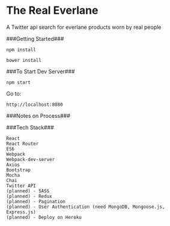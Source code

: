 # The Real Everlane
A Twitter api search for everlane products worn by real people

###Getting Started###

	npm install

    bower install

###To Start Dev Server###

    npm start

Go to:

    http://localhost:8080

###Notes on Process###




###Tech Stack###

    React
    React Router
    ES6
    Webpack
    Webpack-dev-server
    Axios
    Bootstrap
    Mocha
    Chai
    Twitter API
    (planned) - SASS
    (planned) - Redux
    (planned) - Pagination
    (planned) - User Authentication (need MongoDB, Mongoose.js, Express.js)
    (planned) - Deploy on Heroku